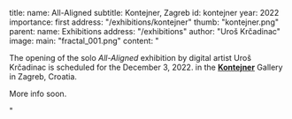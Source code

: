 title:
    name: All-Aligned
    subtitle: Kontejner, Zagreb 
id: kontejner
year: 2022
importance: first
address: "/exhibitions/kontejner"
thumb: "kontejner.png"
parent:
    name: Exhibitions
    address: "/exhibitions"
author: "Uroš Krčadinac"
image:
    main: "fractal_001.png"
content: "<p class='regular'>The opening of the solo <em>All-Aligned</em> exhibition by digital artist Uroš Krčadinac is scheduled for the December 3, 2022. in the <strong><a href='https://www.kontejner.org/' target='_blank'>Kontejner</a></strong> Gallery in Zagreb, Croatia.</p>
    <p class='regular'>More info soon.</p>"